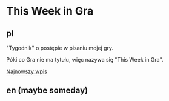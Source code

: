 # This Week in Gra
## pl
"Tygodnik" o postępie w pisaniu mojej gry.

Póki co Gra nie ma tytułu, więc nazywa się "This Week in Gra".

[Najnowszy wpis](2025-03-02_1.md)
## en (maybe someday)
